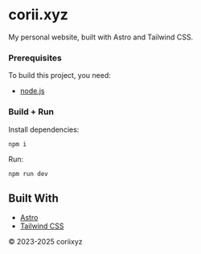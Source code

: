 # corii.xyz

My personal website, built with Astro and Tailwind CSS.


### Prerequisites

To build this project, you need:
- [node.js](https://nodejs.org/en/download)

### Build + Run

Install dependencies: 

    npm i

Run:

    npm run dev

## Built With

  - [Astro](https://astro.build/)
  - [Tailwind CSS](https://tailwindcss.com/)

© 2023-2025 coriixyz
